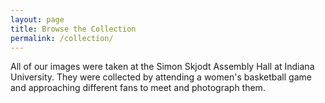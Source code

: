 ```yaml
---
layout: page
title: Browse the Collection
permalink: /collection/
---
```


All of our images were taken at the Simon Skjodt Assembly Hall at Indiana University. They were collected by attending a women's basketball game and approaching different fans to meet and photograph them. 
